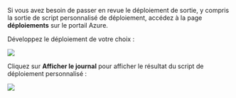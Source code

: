 Si vous avez besoin de passer en revue le déploiement de sortie, y compris la sortie de script personnalisé de déploiement, accédez à la page **déploiements** sur le portail Azure.

Développez le déploiement de votre choix :

![](./media/web-sites-python-troubleshoot-deployment/portal-deployment-history.png)

Cliquez sur **Afficher le journal** pour afficher le résultat du script de déploiement personnalisé :

![](./media/web-sites-python-troubleshoot-deployment/portal-deployment-log.png)
